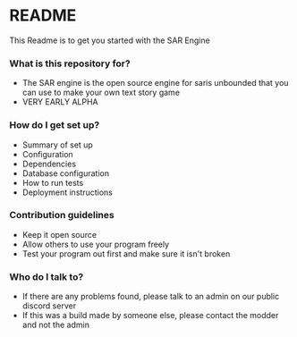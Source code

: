 # README #

This Readme is to get you started with the SAR Engine

### What is this repository for? ###

* The SAR engine is the open source engine for saris unbounded that you can use to make your own text story game
* VERY EARLY ALPHA
### How do I get set up? ###

* Summary of set up
* Configuration
* Dependencies
* Database configuration
* How to run tests
* Deployment instructions

### Contribution guidelines ###

* Keep it open source
* Allow others to use your program freely
* Test your program out first and make sure it isn't broken

### Who do I talk to? ###

* If there are any problems found, please talk to an admin on our public discord server
* If this was a build made by someone else, please contact the modder and not the admin